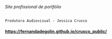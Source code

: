 ###### Site profissional de portfólio

`Produtora Audiovisual - Jessica Crusco`

#### https://fernandadegolin.github.io/crusco_public/
